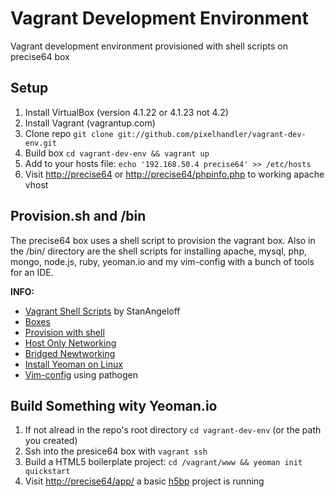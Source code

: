 Vagrant Development Environment
===============================

Vagrant development environment provisioned with shell scripts on precise64 box

## Setup

1. Install VirtualBox (version 4.1.22 or 4.1.23 not 4.2)
2. Install Vagrant (vagrantup.com)
3. Clone repo `git clone git://github.com/pixelhandler/vagrant-dev-env.git`
4. Build box `cd vagrant-dev-env && vagrant up`
5. Add to your hosts file: `echo '192.168.50.4 precise64' >> /etc/hosts`
6. Visit <http://precise64> or <http://precise64/phpinfo.php> to working apache vhost

## Provision.sh and /bin

The precise64 box uses a shell script to provision the vagrant box. Also in the /bin/ directory are the shell scripts for installing apache, mysql, php, mongo, node.js, ruby, yeoman.io and my vim-config with a bunch of tools for an IDE.

**INFO:**  
* [Vagrant Shell Scripts](https://github.com/StanAngeloff/vagrant-shell-scripts "scripts") by StanAngeloff  
* [Boxes](http://www.vagrantbox.es "boxes")  
* [Provision with shell](http://vagrantup.com/v1/docs/provisioners/shell.html "shell")  
* [Host Only Networking](http://vagrantup.com/v1/docs/host_only_networking.html "host")  
* [Bridged Newtworking](http://vagrantup.com/v1/docs/bridged_networking.html "bridged")  
* [Install Yeoman on Linux](https://github.com/yeoman/yeoman/issues/461 "yeoman on linux")  
* [Vim-config](https://github.com/pixelhandler/vim-config "Vim config") using pathogen

## Build Something wity Yeoman.io

1. If not alread in the repo's root directory `cd vagrant-dev-env` (or the path you created)
2. Ssh into the presice64 box with `vagrant ssh`
3. Build a HTML5 boilerplate project: `cd /vagrant/www && yeoman init quickstart`
4. Visit <http://precise64/app/> a basic [h5bp](http://html5boilerplate.com "h5bp") project is running
